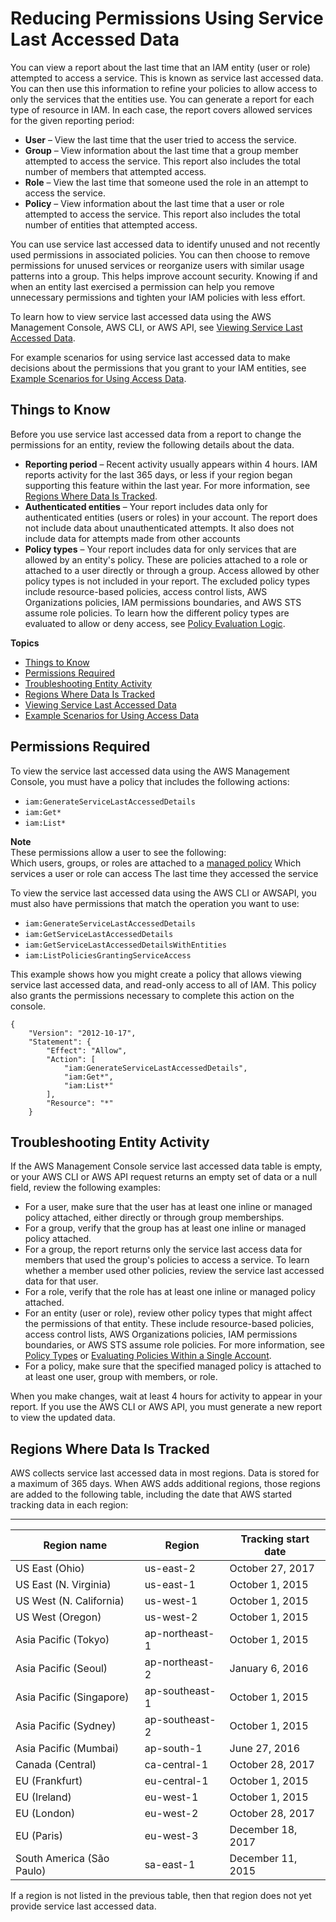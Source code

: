 # Reducing Permissions Using Service Last Accessed Data<a name="access_policies_access-advisor"></a>

You can view a report about the last time that an IAM entity \(user or role\) attempted to access a service\. This is known as service last accessed data\. You can then use this information to refine your policies to allow access to only the services that the entities use\. You can generate a report for each type of resource in IAM\. In each case, the report covers allowed services for the given reporting period:
+ **User** – View the last time that the user tried to access the service\.
+ **Group** – View information about the last time that a group member attempted to access the service\. This report also includes the total number of members that attempted access\.
+ **Role** – View the last time that someone used the role in an attempt to access the service\.
+ **Policy** – View information about the last time that a user or role attempted to access the service\. This report also includes the total number of entities that attempted access\.

You can use service last accessed data to identify unused and not recently used permissions in associated policies\. You can then choose to remove permissions for unused services or reorganize users with similar usage patterns into a group\. This helps improve account security\. Knowing if and when an entity last exercised a permission can help you remove unnecessary permissions and tighten your IAM policies with less effort\.

To learn how to view service last accessed data using the AWS Management Console, AWS CLI, or AWS API, see [Viewing Service Last Accessed Data](access_policies_access-advisor-view-data.md)\. 

For example scenarios for using service last accessed data to make decisions about the permissions that you grant to your IAM entities, see [Example Scenarios for Using Access Data](access_policies_access-advisor-example-scenarios.md)\.

## Things to Know<a name="access_policies_access-advisor-know"></a>

Before you use service last accessed data from a report to change the permissions for an entity, review the following details about the data\.
+ **Reporting period** – Recent activity usually appears within 4 hours\. IAM reports activity for the last 365 days, or less if your region began supporting this feature within the last year\. For more information, see [Regions Where Data Is Tracked](#access-advisor_tracking-period)\.
+ **Authenticated entities** – Your report includes data only for authenticated entities \(users or roles\) in your account\. The report does not include data about unauthenticated attempts\. It also does not include data for attempts made from other accounts 
+ **Policy types** – Your report includes data for only services that are allowed by an entity's policy\. These are policies attached to a role or attached to a user directly or through a group\. Access allowed by other policy types is not included in your report\. The excluded policy types include resource\-based policies, access control lists, AWS Organizations policies, IAM permissions boundaries, and AWS STS assume role policies\. To learn how the different policy types are evaluated to allow or deny access, see [Policy Evaluation Logic](reference_policies_evaluation-logic.md)\.

**Topics**
+ [Things to Know](#access_policies_access-advisor-know)
+ [Permissions Required](#access_policies_access-advisor-permissions)
+ [Troubleshooting Entity Activity](#access_policies_access-advisor-troubleshooting)
+ [Regions Where Data Is Tracked](#access-advisor_tracking-period)
+ [Viewing Service Last Accessed Data](access_policies_access-advisor-view-data.md)
+ [Example Scenarios for Using Access Data](access_policies_access-advisor-example-scenarios.md)

## Permissions Required<a name="access_policies_access-advisor-permissions"></a>

 To view the service last accessed data using the AWS Management Console, you must have a policy that includes the following actions:
+ `iam:GenerateServiceLastAccessedDetails`
+ `iam:Get*`
+ `iam:List*`

**Note**  
These permissions allow a user to see the following:  
Which users, groups, or roles are attached to a [managed policy](https://docs.aws.amazon.com/general/latest/gr/glos-chap.html#managed_policy)
Which services a user or role can access
The last time they accessed the service

To view the service last accessed data using the AWS CLI or AWSAPI, you must also have permissions that match the operation you want to use:
+ `iam:GenerateServiceLastAccessedDetails`
+ `iam:GetServiceLastAccessedDetails`
+ `iam:GetServiceLastAccessedDetailsWithEntities`
+ `iam:ListPoliciesGrantingServiceAccess`

This example shows how you might create a policy that allows viewing service last accessed data, and read\-only access to all of IAM\. This policy also grants the permissions necessary to complete this action on the console\. 

```
{
    "Version": "2012-10-17",
    "Statement": {
        "Effect": "Allow",
        "Action": [
            "iam:GenerateServiceLastAccessedDetails",
            "iam:Get*",
            "iam:List*"
        ],
        "Resource": "*"
    }
```

## Troubleshooting Entity Activity<a name="access_policies_access-advisor-troubleshooting"></a>

If the AWS Management Console service last accessed data table is empty, or your AWS CLI or AWS API request returns an empty set of data or a null field, review the following examples:
+ For a user, make sure that the user has at least one inline or managed policy attached, either directly or through group memberships\.
+ For a group, verify that the group has at least one inline or managed policy attached\.
+ For a group, the report returns only the service last access data for members that used the group's policies to access a service\. To learn whether a member used other policies, review the service last accessed data for that user\.
+ For a role, verify that the role has at least one inline or managed policy attached\.
+ For an entity \(user or role\), review other policy types that might affect the permissions of that entity\. These include resource\-based policies, access control lists, AWS Organizations policies, IAM permissions boundaries, or AWS STS assume role policies\. For more information, see [Policy Types](access_policies.md#access_policy-types) or [Evaluating Policies Within a Single Account](reference_policies_evaluation-logic.md#policy-eval-basics)\.
+ For a policy, make sure that the specified managed policy is attached to at least one user, group with members, or role\.

When you make changes, wait at least 4 hours for activity to appear in your report\. If you use the AWS CLI or AWS API, you must generate a new report to view the updated data\.

## Regions Where Data Is Tracked<a name="access-advisor_tracking-period"></a>

AWS collects service last accessed data in most regions\. Data is stored for a maximum of 365 days\. When AWS adds additional regions, those regions are added to the following table, including the date that AWS started tracking data in each region:


****  

| Region name | Region | Tracking start date | 
| --- | --- | --- | 
| US East \(Ohio\) | us\-east\-2 | October 27, 2017 | 
| US East \(N\. Virginia\) | us\-east\-1 | October 1, 2015 | 
| US West \(N\. California\) | us\-west\-1 | October 1, 2015 | 
| US West \(Oregon\) | us\-west\-2 | October 1, 2015 | 
| Asia Pacific \(Tokyo\) | ap\-northeast\-1 | October 1, 2015 | 
| Asia Pacific \(Seoul\) | ap\-northeast\-2 | January 6, 2016 | 
| Asia Pacific \(Singapore\) | ap\-southeast\-1 | October 1, 2015 | 
| Asia Pacific \(Sydney\) | ap\-southeast\-2 | October 1, 2015 | 
| Asia Pacific \(Mumbai\) | ap\-south\-1 | June 27, 2016 | 
| Canada \(Central\) | ca\-central\-1 | October 28, 2017 | 
| EU \(Frankfurt\) | eu\-central\-1 | October 1, 2015 | 
| EU \(Ireland\) | eu\-west\-1 | October 1, 2015 | 
| EU \(London\) | eu\-west\-2 | October 28, 2017 | 
| EU \(Paris\) | eu\-west\-3 | December 18, 2017 | 
| South America \(São Paulo\) | sa\-east\-1 | December 11, 2015 | 

If a region is not listed in the previous table, then that region does not yet provide service last accessed data\.